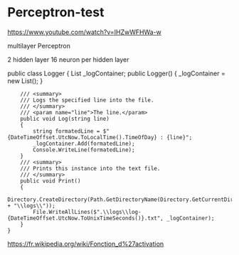 # Perceptron-test

https://www.youtube.com/watch?v=IHZwWFHWa-w

multilayer Perceptron

2 hidden layer
16 neuron per hidden layer


public class Logger
    {
        List<string> _logContainer;
        public Logger()
        {
            _logContainer = new List<String>();
        }

        /// <summary>
        /// Logs the specified line into the file.
        /// </summary>
        /// <param name="line">The line.</param>
        public void Log(string line)
        {
            string formatedLine = $"{DateTimeOffset.UtcNow.ToLocalTime().TimeOfDay} : {line}";
            _logContainer.Add(formatedLine);
            Console.WriteLine(formatedLine);
        }
        /// <summary>
        /// Prints this instance into the text file.
        /// </summary>
        public void Print()
        {
            Directory.CreateDirectory(Path.GetDirectoryName(Directory.GetCurrentDirectory() + "\\logs\\"));
            File.WriteAllLines($".\\logs\\log-{DateTimeOffset.UtcNow.ToUnixTimeSeconds()}.txt", _logContainer);
        }
    }

https://fr.wikipedia.org/wiki/Fonction_d%27activation